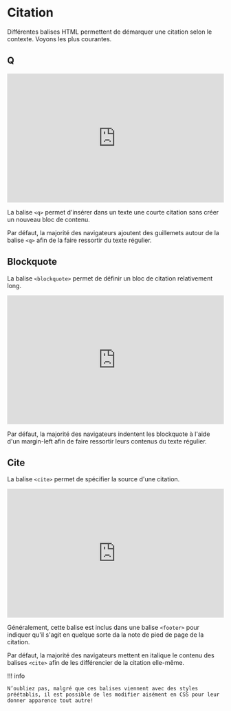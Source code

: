 # Citation
Différentes balises HTML permettent de démarquer une citation selon le contexte. Voyons les plus courantes.

## Q
<iframe height="300" style="width: 100%;" scrolling="no" title="Q" src="https://codepen.io/tim-momo/embed/oNPvxXX?default-tab=html%2Cresult" frameborder="no" loading="lazy" allowtransparency="true" allowfullscreen="true">
  See the Pen <a href="https://codepen.io/tim-momo/pen/oNPvxXX">
  Q</a> by TIM Montmorency (<a href="https://codepen.io/tim-momo">@tim-momo</a>)
  on <a href="https://codepen.io">CodePen</a>.
</iframe>

La balise `<q>` permet d'insérer dans un texte une courte citation sans créer un nouveau bloc de contenu.


Par défaut, la majorité des navigateurs ajoutent des guillemets autour de la balise `<q>` afin de la faire ressortir du texte régulier.

## Blockquote

La balise `<blockquote>` permet de définir un bloc de citation relativement long.
<iframe height="300" style="width: 100%;" scrolling="no" title="Blockquote" src="https://codepen.io/tim-momo/embed/yLxBOYx?default-tab=html%2Cresult" frameborder="no" loading="lazy" allowtransparency="true" allowfullscreen="true">
  See the Pen <a href="https://codepen.io/tim-momo/pen/yLxBOYx">
  Blockquote</a> by TIM Montmorency (<a href="https://codepen.io/tim-momo">@tim-momo</a>)
  on <a href="https://codepen.io">CodePen</a>.
</iframe>

Par défaut, la majorité des navigateurs indentent les blockquote à l'aide d'un margin-left afin de faire ressortir leurs contenus du texte régulier.

## Cite

La balise `<cite>` permet de spécifier la source d'une citation.
<iframe height="300" style="width: 100%;" scrolling="no" title="Cite" src="https://codepen.io/tim-momo/embed/BaOBKKw?default-tab=html%2Cresult" frameborder="no" loading="lazy" allowtransparency="true" allowfullscreen="true">
  See the Pen <a href="https://codepen.io/tim-momo/pen/BaOBKKw">
  Cite</a> by TIM Montmorency (<a href="https://codepen.io/tim-momo">@tim-momo</a>)
  on <a href="https://codepen.io">CodePen</a>.
</iframe>

Généralement, cette balise est inclus dans une balise `<footer>` pour indiquer qu'il s'agit en quelque sorte da la note de pied de page de la citation.

Par défaut, la majorité des navigateurs mettent en italique le contenu des balises `<cite>` afin de les différencier de la citation elle-même.


!!! info

    N’oubliez pas, malgré que ces balises viennent avec des styles préétablis, il est possible de les modifier aisément en CSS pour leur donner apparence tout autre!
